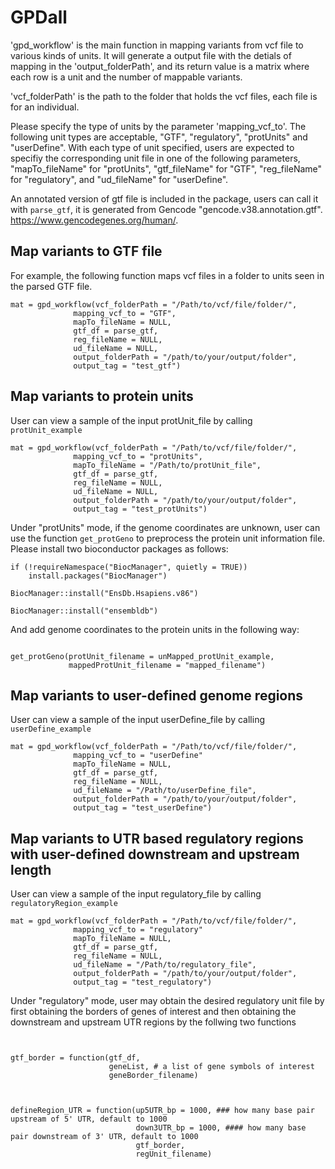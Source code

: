 # GPDall

'gpd_workflow' is the main function in mapping variants from vcf file to various kinds of units. It will generate a output file with the detials of mapping in the 'output_folderPath', and its return value is a matrix where each row is a unit and the number of mappable variants.

'vcf_folderPath' is the path to the folder that holds the vcf files, each file is for an individual. 

Please specify the type of units by the parameter 'mapping_vcf_to'. The following unit types are acceptable, "GTF", "regulatory", "protUnits" and "userDefine". With each type of unit specified, users are expected to specifiy the corresponding unit file in one of the following parameters, "mapTo_fileName" for "protUnits", "gtf_fileName" for "GTF", "reg_fileName" for "regulatory", and "ud_fileName" for "userDefine". 


An annotated version of gtf file is included in the package, users can call it with `parse_gtf`, it is generated from Gencode "gencode.v38.annotation.gtf". https://www.gencodegenes.org/human/.


## Map variants to GTF file 


For example, the following function maps vcf files in a folder to units seen in the parsed GTF file. 

```{r}
mat = gpd_workflow(vcf_folderPath = "/Path/to/vcf/file/folder/",
              mapping_vcf_to = "GTF",
              mapTo_fileName = NULL,
              gtf_df = parse_gtf,
              reg_fileName = NULL, 
              ud_fileName = NULL,
              output_folderPath = "/path/to/your/output/folder",
              output_tag = "test_gtf")
```

## Map variants to protein units 

User can view a sample of the input protUnit_file by calling `protUnit_example`


```{r}
mat = gpd_workflow(vcf_folderPath = "/Path/to/vcf/file/folder/",
              mapping_vcf_to = "protUnits",
              mapTo_fileName = "/Path/to/protUnit_file",
              gtf_df = parse_gtf,
              reg_fileName = NULL, 
              ud_fileName = NULL,
              output_folderPath = "/path/to/your/output/folder",
              output_tag = "test_protUnits")
```


Under "protUnits" mode, if the genome coordinates are unknown, user can use the function `get_protGeno` to preprocess the protein unit information file. Please install two bioconductor packages as follows:

```{r}
if (!requireNamespace("BiocManager", quietly = TRUE))
    install.packages("BiocManager")

BiocManager::install("EnsDb.Hsapiens.v86")

BiocManager::install("ensembldb")

```

And add genome coordinates to the protein units in the following way:

```{r}

get_protGeno(protUnit_filename = unMapped_protUnit_example,
             mappedProtUnit_filename = "mapped_filename")

```


## Map variants to user-defined genome regions 

User can view a sample of the input userDefine_file by calling `userDefine_example`

```{r}
mat = gpd_workflow(vcf_folderPath = "/Path/to/vcf/file/folder/",
              mapping_vcf_to = "userDefine"
              mapTo_fileName = NULL,
              gtf_df = parse_gtf,
              reg_fileName = NULL, 
              ud_fileName = "/Path/to/userDefine_file",
              output_folderPath = "/path/to/your/output/folder",
              output_tag = "test_userDefine")
```


## Map variants to UTR based regulatory regions with user-defined downstream and upstream length 

User can view a sample of the input regulatory_file by calling `regulatoryRegion_example`

```{r}
mat = gpd_workflow(vcf_folderPath = "/Path/to/vcf/file/folder/",
              mapping_vcf_to = "regulatory"
              mapTo_fileName = NULL,
              gtf_df = parse_gtf,
              reg_fileName = NULL, 
              ud_fileName = "/Path/to/regulatory_file",
              output_folderPath = "/path/to/your/output/folder",
              output_tag = "test_regulatory")
```

Under "regulatory" mode, user may obtain the desired regulatory unit file by first obtaining the borders of genes of interest and then obtaining the downstream and upstream UTR regions by the follwing two functions 

```{r}


gtf_border = function(gtf_df,
	                  geneList, # a list of gene symbols of interest
                      geneBorder_filename)



defineRegion_UTR = function(up5UTR_bp = 1000, ### how many base pair upstream of 5' UTR, default to 1000
                            down3UTR_bp = 1000, #### how many base pair downstream of 3' UTR, default to 1000
                            gtf_border,
                            regUnit_filename)

```





